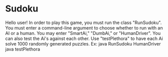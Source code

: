 
# Sudoku

Hello user! In order to play this game, you must run the class "RunSudoku".
You must enter a command-line argument to choose whether to run with an AI
or a human. You may enter "SmartAi," "DumbAi," or "HumanDriver". You can also
test the Ai's against each other. Use "testPlethora" to have each Ai solve 1000
randomly generated puzzles.
Ex: java RunSudoku HumanDriver
    java testPlethora
